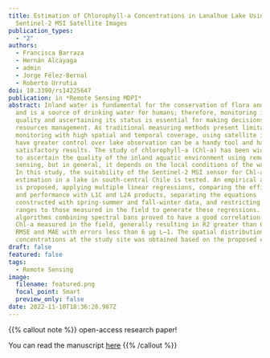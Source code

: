 ```yaml
---
title: Estimation of Chlorophyll-a Concentrations in Lanalhue Lake Using
  Sentinel-2 MSI Satellite Images
publication_types:
  - "2"
authors:
  - Francisca Barraza
  - Hernán Alcayaga
  - admin
  - Jorge Félez-Bernal
  - Roberto Urrutia
doi: 10.3390/rs14225647
publication: in *Remote Sensing MDPI*
abstract: Inland water is fundamental for the conservation of flora and fauna
  and is a source of drinking water for humans; therefore, monitoring its
  quality and ascertaining its status is essential for making decisions in water
  resources management. As traditional measuring methods present limitations in
  monitoring with high spatial and temporal coverage, using satellite images to
  have greater control over lake observation can be a handy tool and have
  satisfactory results. The study of chlorophyll-a (Chl-a) has been widely used
  to ascertain the quality of the inland aquatic environment using remote
  sensing, but in general, it depends on the local conditions of the water body.
  In this study, the suitability of the Sentinel-2 MSI sensor for Chl-a
  estimation in a lake in south-central Chile is tested. An empirical approach
  is proposed, applying multiple linear regressions, comparing the efficiency
  and performance with L1C and L2A products, separating the equations
  constructed with spring-summer and fall-winter data, and restricting Chl-a
  ranges to those measured in the field to generate these regressions. The
  algorithms combining spectral bans proved to have a good correlation with
  Chl-a measured in the field, generally resulting in R2 greater than 0.87 and
  RMSE and MAE with errors less than 6 μg L−1. The spatial distribution of Chl-a
  concentrations at the study site was obtained based on the proposed equations.
draft: false
featured: false
tags:
  - Remote Sensing
image:
  filename: featured.png
  focal_point: Smart
  preview_only: false
date: 2022-11-10T18:36:28.987Z
---
```

{{% callout note %}}
open-access research paper! 

You can read the manuscript [here](https://doi.org/10.3390/rs14225647)
{{% /callout %}}